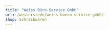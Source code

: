 ```yaml
---
title: "Weiss Büro-Service GmbH"
url: /westerstede/weiss-buero-service-gmbh/
shop: Schreibwaren
---
```

